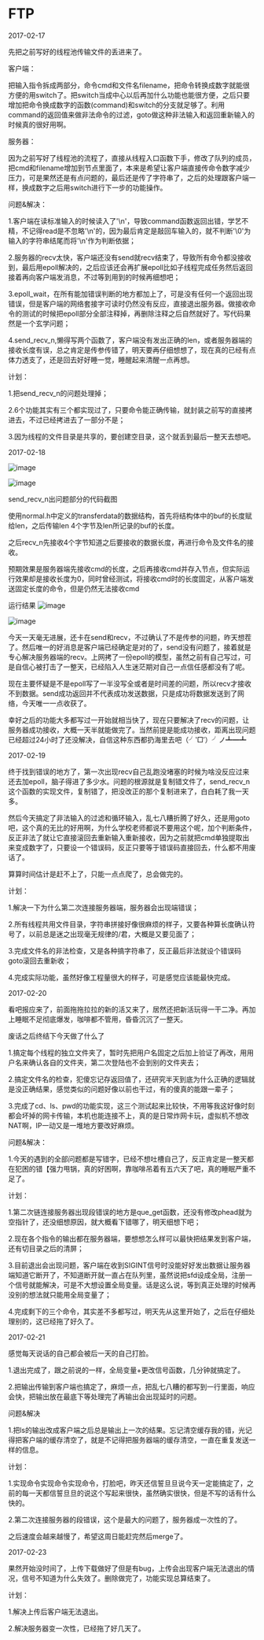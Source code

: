 # FTP
2017-02-17

先把之前写好的线程池传输文件的丢进来了。

客户端：

把输入指令拆成两部分，命令cmd和文件名filename，把命令转换成数字就能很方便的用switch了。把switch当成中心以后再加什么功能也能很方便，之后只要增加把命令换成数字的函数(command)和switch的分支就足够了。利用command的返回值来做非法命令的过滤，goto做这种非法输入和返回重新输入的时候真的很好用啊。

服务器：

因为之前写好了线程池的流程了，直接从线程入口函数下手，修改了队列的成员，把cmd和filename增加到节点里面了，本来是希望让客户端直接传命令数字减少压力，可是果然还是有点问题的，最后还是传了字符串了，之后的处理跟客户端一样，换成数字之后用switch进行下一步的功能操作。

问题&解决：

1.客户端在读标准输入的时候读入了'\n'，导致command函数返回出错，学艺不精，不记得read是不忽略'\n'的，因为最后肯定是敲回车输入的，就不判断'\0'为输入的字符串结尾而将'\n'作为判断依据；

2.服务器的recv太快，客户端还没有send就recv结束了，导致所有命令都没接收到，最后用epoll解决的，之后应该还会再扩展epoll比如子线程完成任务然后返回接着再向客户端发消息，不过等到用到的时候再细想吧；

3.epoll_wait，在所有能加错误判断的地方都加上了，可是没有任何一个返回出现错误，但是客户端的网络套接字可读时仍然没有反应，直接退出服务器。做接收命令的测试的时候把epoll部分全部注释掉，再删除注释之后自然就好了。写代码果然是一个玄学问题；

4.send_recv_n,懒得写两个函数了，客户端没有发出正确的len，或者服务器端的接收长度有误，总之肯定是传参传错了，明天要再仔细想想了，现在真的已经有点体力透支了，还是回去好好睡一觉，睡醒起来清醒一点再想。

计划：

1.把send_recv_n的问题处理掉；

2.6个功能其实有三个都实现过了，只要命令能正确传输，就封装之前写的直接拷进去，不过已经拷进去了一部分不是；

3.因为线程的文件目录是共享的，要创建空目录，这个就丢到最后一整天去想吧。

2017-02-18

![image](https://github.com/AkiraMo/FTP/blob/dev/bugimg/server%E9%97%AE%E9%A2%98%E9%83%A8%E5%88%86%E6%BA%90%E7%A0%81.png)

![image](https://github.com/AkiraMo/FTP/blob/dev/bugimg/client%E9%97%AE%E9%A2%98%E9%83%A8%E5%88%86%E6%BA%90%E7%A0%81.png)

send_recv_n出问题部分的代码截图

使用normal.h中定义的transferdata的数据结构，首先将结构体中的buf的长度赋给len，之后传输len 4个字节及len所记录的buf的长度。

之后recv_n先接收4个字节知道之后要接收的数据长度，再进行命令及文件名的接收。

预期效果是服务器端先接收cmd的长度，之后再接收cmd并存入节点，但实际运行效果却是接收长度为0，同时曾经测试，将接收cmd时的长度固定，从客户端发送固定长度的命令，但是仍然无法接收cmd

运行结果
![image](https://github.com/AkiraMo/FTP/blob/dev/bugimg/server%E7%BB%93%E6%9E%9C.png)

![image](https://github.com/AkiraMo/FTP/blob/dev/bugimg/client%E7%BB%93%E6%9E%9C.png)

今天一天毫无进展，还卡在send和recv，不过确认了不是传参的问题，昨天想茬了。然后唯一的好消息是客户端已经确定是对的了，send没有问题了，接着就是专心解决服务器端的recv。上网拷了一份epoll的模型，虽然之前有自己写过，可是自信心被打击了一整天，已经陷入人生迷茫期对自己一点信任感都没有了呢。

现在主要怀疑是不是epoll写了一半没写全或者是时间差的问题，所以recv才接收不到数据。send成功返回并不代表成功发送数据，只是成功将数据发送到了网络，今天唯一一点收获了。

幸好之后的功能大多都写过一开始就相当快了，现在只要解决了recv的问题，让服务器成功接收，大概一天半就能做完了。当然前提是能成功接收，距离出现问题已经超过24小时了还没解决，自信这种东西都扔海里去吧（╯‵□′）╯ノ┻━┻

2017-02-19

终于找到错误的地方了，第一次出现recv自己乱跑没堵塞的时候为啥没反应过来还去加epoll，脑子得进了多少水。问题的根源就是复制错文件了，send_recv_n这个函数的实现文件，复制错了，把没改正的那个复制进来了，白白耗了我一天多。

然后今天搞定了非法输入的过滤和循环输入，乱七八糟折腾了好久，还是用goto吧，这个真的无比的好用啊，为什么学校老师都说不要用这个呢，加个判断条件，反正非法了就让它直接滚回去重新输入重新接收，因为之前就把cmd单独提取出来变成数字了，只要设一个错误码，反正只要等于错误码直接回去，什么都不用废话了。

算算时间估计是赶不上了，只能一点点爬了，总会做完的。

计划：

1.解决一下为什么第二次连接服务器端，服务器会出现端错误；

2.所有线程共用文件目录，字符串拼接好像很麻烦的样子，又要各种算长度确认符号了，以前总是迷之出现毫无规律的/君，大概是又要见面了；

3.完成文件名的非法检查，又是各种搞字符串了，反正最后非法就设个错误码goto滚回去重新收；

4.完成实际功能，虽然好像工程量很大的样子，可是感觉应该能最快完成。

2017-02-20

看吧报应来了，前面拖拖拉拉的新的活又来了，居然还把新活玩得一干二净。再加上睡眠不足彻底爆发，咖啡都不管用，昏昏沉沉了一整天。

废话之后终结下今天做了什么了

1.搞定每个线程的独立文件夹了，暂时先把用户名固定之后加上验证了再改，用用户名来确认各自的文件夹，第二次登陆也不会到别的文件夹去；

2.搞定文件名的检查，犯傻忘记存返回值了，还研究半天到底为什么正确的逻辑就是没正确结果，感觉类似的问题好像以前也干过，有的傻真的能跟一辈子；

3.完成了cd、ls、pwd的功能实现，这三个测试起来比较快，不用等我这好像时刻都会坏掉的网卡传输，本机也能连接不上，真的是日常炸网卡玩，虚拟机不想改NAT啊，IP一动又是一堆地方要改好麻烦。

问题&解决：

1.今天的遇到的全部问题都是写错字，已经不想吐槽自己了，反正肯定是一整天都在犯困的错【强力甩锅，真的好困啊，靠咖啡吊着有五六天了吧，真的睡眠严重不足了。

计划：

1.第二次链连接服务器出现段错误的地方是que_get函数，还没有修改phead就为空指针了，还没细想原因，就大概看下错哪了，明天细想下吧；

2.现在各个指令的输出都在服务器端，要想想怎么样可以最快把结果发到客户端，还有切目录之后的清屏；

3.目前退出会出现问题，客户端在收到SIGINT信号时没能好好发出数据让服务器端知道它断开了，不知道断开就一直占在队列里，虽然说把sfd设成全局，注册一个信号就能解决，可是不大想设置全局变量。话是这么说，等到真正处理的时候再没别的想法就只能用全局变量了；

4.完成剩下的三个命令，其实差不多都写过，明天先从这里开始了，之后在仔细处理别的，这已经拖了好久了。

2017-02-21

感觉每天说话的自己都会被后一天的自己打脸。

1.退出完成了，跟之前说的一样，全局变量+更改信号函数，几分钟就搞定了。

2.把输出传输到客户端也搞定了，麻烦一点，把乱七八糟的都写到一行里面，响应会快，把输出放在最底下等处理完了再输出会出现延时的问题。

问题&解决

1.把ls的输出改成客户端之后总是输出上一次的结果。忘记清空缓存我的错，光记得把客户端的缓存清空了，就是不记得把服务器端的缓存清空，一直在重复发送一样的信息。

计划：

1.实现命令实现命令实现命令，打脸吧，昨天还信誓旦旦说今天一定能搞定了，之前的每一天都信誓旦旦的说这个写起来很快，虽然确实很快，但是不写的话有什么快的。

2.第二次连接服务器的段错误，这个是最大的问题了，服务器成一次性的了。

之后速度会越来越慢了，希望这周日能赶完然后merge了。

2017-02-23

果然开始没时间了，上传下载做好了但是有bug，上传会出现客户端无法退出的情况，信号不知道为什么失效了。删除做完了，功能实现总算结束了。

计划：

1.解决上传后客户端无法退出。

2.解决服务器变一次性，已经拖了好几天了。

